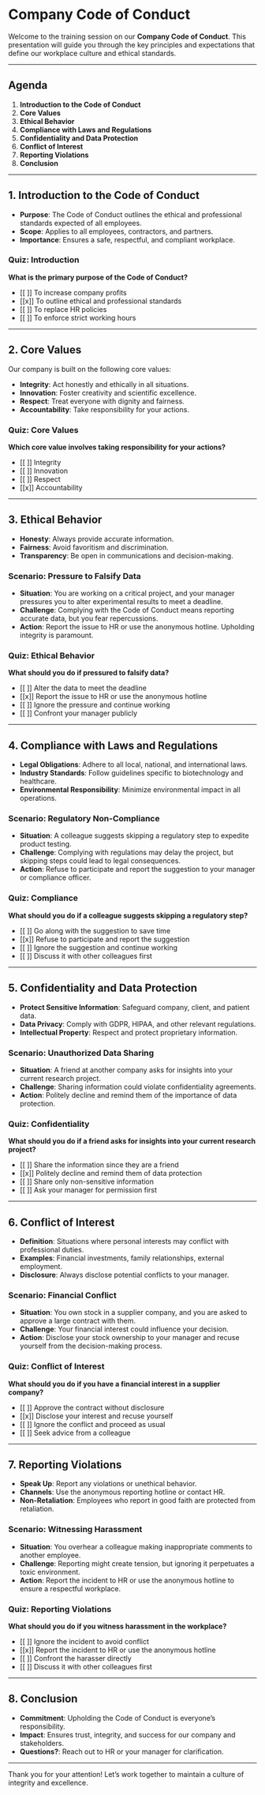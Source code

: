 <!--
author:   Compliance Advantage
email:    sales@complianceadvantage.io
version:  1.0.0
language: en
narrator: US English Male
link:     ../custom.css
icon:     ../logo_small.png
-->

# Company Code of Conduct

Welcome to the training session on our **Company Code of Conduct**. This presentation will guide you through the key principles and expectations that define our workplace culture and ethical standards.


---

## Agenda

1. **Introduction to the Code of Conduct**
2. **Core Values**
3. **Ethical Behavior**
4. **Compliance with Laws and Regulations**
5. **Confidentiality and Data Protection**
6. **Conflict of Interest**
7. **Reporting Violations**
8. **Conclusion**

---

## 1. Introduction to the Code of Conduct

- **Purpose**: The Code of Conduct outlines the ethical and professional standards expected of all employees.
- **Scope**: Applies to all employees, contractors, and partners.
- **Importance**: Ensures a safe, respectful, and compliant workplace.

### Quiz: Introduction

**What is the primary purpose of the Code of Conduct?**

- [[ ]] To increase company profits
- [[x]] To outline ethical and professional standards
- [[ ]] To replace HR policies
- [[ ]] To enforce strict working hours

---

## 2. Core Values

Our company is built on the following core values:

- **Integrity**: Act honestly and ethically in all situations.
- **Innovation**: Foster creativity and scientific excellence.
- **Respect**: Treat everyone with dignity and fairness.
- **Accountability**: Take responsibility for your actions.

### Quiz: Core Values
**Which core value involves taking responsibility for your actions?**

- [[ ]] Integrity
- [[ ]] Innovation
- [[ ]] Respect
- [[x]] Accountability

---

## 3. Ethical Behavior
- **Honesty**: Always provide accurate information.
- **Fairness**: Avoid favoritism and discrimination.
- **Transparency**: Be open in communications and decision-making.

### Scenario: Pressure to Falsify Data
- **Situation**: You are working on a critical project, and your manager pressures you to alter experimental results to meet a deadline.
- **Challenge**: Complying with the Code of Conduct means reporting accurate data, but you fear repercussions.
- **Action**: Report the issue to HR or use the anonymous hotline. Upholding integrity is paramount.

### Quiz: Ethical Behavior
**What should you do if pressured to falsify data?**

- [[ ]] Alter the data to meet the deadline
- [[x]] Report the issue to HR or use the anonymous hotline
- [[ ]] Ignore the pressure and continue working
- [[ ]] Confront your manager publicly

---

## 4. Compliance with Laws and Regulations

- **Legal Obligations**: Adhere to all local, national, and international laws.
- **Industry Standards**: Follow guidelines specific to biotechnology and healthcare.
- **Environmental Responsibility**: Minimize environmental impact in all operations.

### Scenario: Regulatory Non-Compliance
- **Situation**: A colleague suggests skipping a regulatory step to expedite product testing.
- **Challenge**: Complying with regulations may delay the project, but skipping steps could lead to legal consequences.
- **Action**: Refuse to participate and report the suggestion to your manager or compliance officer.

### Quiz: Compliance
**What should you do if a colleague suggests skipping a regulatory step?**

- [[ ]] Go along with the suggestion to save time
- [[x]] Refuse to participate and report the suggestion
- [[ ]] Ignore the suggestion and continue working
- [[ ]] Discuss it with other colleagues first

---

## 5. Confidentiality and Data Protection

- **Protect Sensitive Information**: Safeguard company, client, and patient data.
- **Data Privacy**: Comply with GDPR, HIPAA, and other relevant regulations.
- **Intellectual Property**: Respect and protect proprietary information.

### Scenario: Unauthorized Data Sharing
- **Situation**: A friend at another company asks for insights into your current research project.
- **Challenge**: Sharing information could violate confidentiality agreements.
- **Action**: Politely decline and remind them of the importance of data protection.

### Quiz: Confidentiality
**What should you do if a friend asks for insights into your current research project?**

- [[ ]] Share the information since they are a friend
- [[x]] Politely decline and remind them of data protection
- [[ ]] Share only non-sensitive information
- [[ ]] Ask your manager for permission first

---

## 6. Conflict of Interest

- **Definition**: Situations where personal interests may conflict with professional duties.
- **Examples**: Financial investments, family relationships, external employment.
- **Disclosure**: Always disclose potential conflicts to your manager.

### Scenario: Financial Conflict
- **Situation**: You own stock in a supplier company, and you are asked to approve a large contract with them.
- **Challenge**: Your financial interest could influence your decision.
- **Action**: Disclose your stock ownership to your manager and recuse yourself from the decision-making process.

### Quiz: Conflict of Interest
**What should you do if you have a financial interest in a supplier company?**

- [[ ]] Approve the contract without disclosure
- [[x]] Disclose your interest and recuse yourself
- [[ ]] Ignore the conflict and proceed as usual
- [[ ]] Seek advice from a colleague

---

## 7. Reporting Violations

- **Speak Up**: Report any violations or unethical behavior.
- **Channels**: Use the anonymous reporting hotline or contact HR.
- **Non-Retaliation**: Employees who report in good faith are protected from retaliation.

### Scenario: Witnessing Harassment
- **Situation**: You overhear a colleague making inappropriate comments to another employee.
- **Challenge**: Reporting might create tension, but ignoring it perpetuates a toxic environment.
- **Action**: Report the incident to HR or use the anonymous hotline to ensure a respectful workplace.

### Quiz: Reporting Violations
**What should you do if you witness harassment in the workplace?**

- [[ ]] Ignore the incident to avoid conflict
- [[x]] Report the incident to HR or use the anonymous hotline
- [[ ]] Confront the harasser directly
- [[ ]] Discuss it with other colleagues first

---

## 8. Conclusion

- **Commitment**: Upholding the Code of Conduct is everyone’s responsibility.
- **Impact**: Ensures trust, integrity, and success for our company and stakeholders.
- **Questions?**: Reach out to HR or your manager for clarification.

---

Thank you for your attention! Let’s work together to maintain a culture of integrity and excellence.